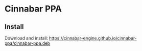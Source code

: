 # Cinnabar PPA

## Install
Download and install: https://cinnabar-engine.github.io/cinnabar-ppa/cinnabar-ppa.deb
